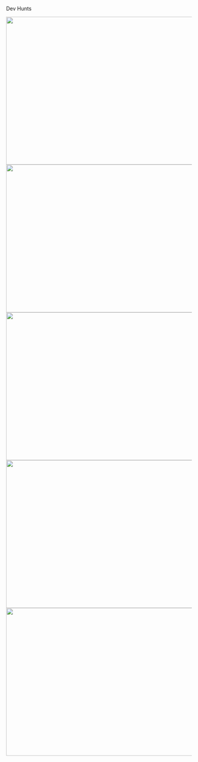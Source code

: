 Dev Hunts

<img src="https://user-images.githubusercontent.com/52780790/222095958-6989d0d2-2534-41e1-a2ae-e9f110cc960f.png"  width="550" height="400">
<img src="https://user-images.githubusercontent.com/52780790/222095929-86c74282-7806-49e0-bbfc-c6eebbba02ee.png"  width="700" height="400">
<img src="https://user-images.githubusercontent.com/52780790/222095976-53e09cec-e45e-4c0d-b640-bd394d499e06.png"  width="700" height="400">
<img src="https://user-images.githubusercontent.com/52780790/222095342-c3e64633-7938-4363-ad09-6a286ac2c3f1.png"  width="700" height="400">
<img src="https://user-images.githubusercontent.com/52780790/222095496-9fb44585-6462-44bf-b0cb-0047ec7aeac3.png"  width="700" height="400">
